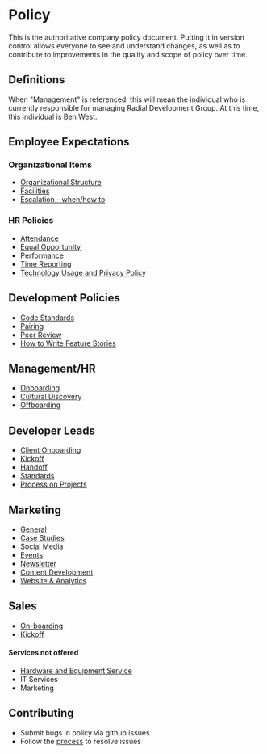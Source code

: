 # Policy

This is the authoritative company policy document.  Putting it in version control allows everyone to see and understand changes, as well as to contribute to improvements in the quality and scope of policy over time.

## Definitions
When "Management" is referenced, this will mean the individual who is currently
responsible for managing Radial Development Group. At this time, this individual
is Ben West.

## Employee Expectations
### Organizational Items
- [Organizational Structure](ORGANIZATIONAL_STRUCTURE.md)
- [Facilities](employee_expectations/FACILITIES.md)
- [Escalation - when/how to ](employee_expectations/ESCALTION.md)

### HR Policies
- [Attendance](employee_expectations/ATTENDANCE.md)
- [Equal Opportunity](employee_expectations/EQUAL_OPPORTUNITY.md)
- [Performance](employee_expectations/PERFORMANCE.md)
- [Time Reporting](employee_expectations/TIME_REPORTING.md)
- [Technology Usage and Privacy Policy](employee_expectations/PRIVACY.md)

## Development Policies
- [Code Standards](development/CODE_STANDARDS.md)
- [Pairing](development/PAIRING.md)
- [Peer Review](development/PEER_REVIEW.md)
- [How to Write Feature Stories](development/story_writing.md)

## Management/HR
- [Onboarding](management/ONBOARDING.md)
- [Cultural Discovery](management/CULTURAL_DISCOVERY)
- [Offboarding](management/OFFBOARDING.md)

## Developer Leads
- [Client Onboarding](developer_lead/CLIENT_ONBOARDING.md)
- [Kickoff](marketing_and_sales/KICKOFF.md)
- [Handoff](developer_lead/PROJECT_HANDOFF.md)
- [Standards](developer_lead/DEVELOPER_LEAD.md)
- [Process on Projects](developer_lead/PROCESS_TEMPLATE.md)

## Marketing
- [General](marketing_and_sales/GENERAL_STRATEGY.md)
- [Case Studies](marketing_and_sales/CASE_STUDY_STRATEGY.md)
- [Social Media](marketing_and_sales/SOCIAL_MEDIA_STRATEGY.md)
- [Events](marketing_and_sales/EVENT_STRATEGY.md)
- [Newsletter](marketing_and_sales/NEWSLETTER_STRATEGY.md)
- [Content Development](marketing_and_sales/BLOGGING.md)
- [Website & Analytics](marketing_and_sales/WEBSITE_STRATEGY.md)

## Sales
- [On-boarding](marketing_and_sales/SALES-ONBOARDING.md)
- [Kickoff](marketing_and_sales/KICKOFF.md)

#### Services not offered
- [Hardware and Equipment Service](marketing_and_sales/HARDWARE.md)
- IT Services
- Marketing

## Contributing
- Submit bugs in policy via github issues
- Follow the [process](PROCESS.MD) to resolve issues
